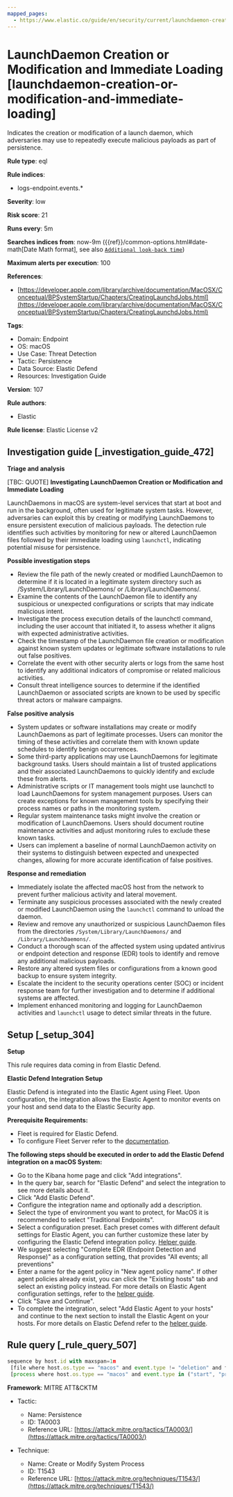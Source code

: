```yaml
---
mapped_pages:
  - https://www.elastic.co/guide/en/security/current/launchdaemon-creation-or-modification-and-immediate-loading.html
---
```


# LaunchDaemon Creation or Modification and Immediate Loading [launchdaemon-creation-or-modification-and-immediate-loading]

Indicates the creation or modification of a launch daemon, which adversaries may use to repeatedly execute malicious payloads as part of persistence.

**Rule type**: eql

**Rule indices**:

* logs-endpoint.events.*

**Severity**: low

**Risk score**: 21

**Runs every**: 5m

**Searches indices from**: now-9m ({{ref}}/common-options.html#date-math[Date Math format], see also [`Additional look-back time`](docs-content://solutions/security/detect-and-alert/create-detection-rule.md#rule-schedule))

**Maximum alerts per execution**: 100

**References**:

* [https://developer.apple.com/library/archive/documentation/MacOSX/Conceptual/BPSystemStartup/Chapters/CreatingLaunchdJobs.html](https://developer.apple.com/library/archive/documentation/MacOSX/Conceptual/BPSystemStartup/Chapters/CreatingLaunchdJobs.html)

**Tags**:

* Domain: Endpoint
* OS: macOS
* Use Case: Threat Detection
* Tactic: Persistence
* Data Source: Elastic Defend
* Resources: Investigation Guide

**Version**: 107

**Rule authors**:

* Elastic

**Rule license**: Elastic License v2

## Investigation guide [_investigation_guide_472]

**Triage and analysis**

[TBC: QUOTE]
**Investigating LaunchDaemon Creation or Modification and Immediate Loading**

LaunchDaemons in macOS are system-level services that start at boot and run in the background, often used for legitimate system tasks. However, adversaries can exploit this by creating or modifying LaunchDaemons to ensure persistent execution of malicious payloads. The detection rule identifies such activities by monitoring for new or altered LaunchDaemon files followed by their immediate loading using `launchctl`, indicating potential misuse for persistence.

**Possible investigation steps**

* Review the file path of the newly created or modified LaunchDaemon to determine if it is located in a legitimate system directory such as /System/Library/LaunchDaemons/ or /Library/LaunchDaemons/.
* Examine the contents of the LaunchDaemon file to identify any suspicious or unexpected configurations or scripts that may indicate malicious intent.
* Investigate the process execution details of the launchctl command, including the user account that initiated it, to assess whether it aligns with expected administrative activities.
* Check the timestamp of the LaunchDaemon file creation or modification against known system updates or legitimate software installations to rule out false positives.
* Correlate the event with other security alerts or logs from the same host to identify any additional indicators of compromise or related malicious activities.
* Consult threat intelligence sources to determine if the identified LaunchDaemon or associated scripts are known to be used by specific threat actors or malware campaigns.

**False positive analysis**

* System updates or software installations may create or modify LaunchDaemons as part of legitimate processes. Users can monitor the timing of these activities and correlate them with known update schedules to identify benign occurrences.
* Some third-party applications may use LaunchDaemons for legitimate background tasks. Users should maintain a list of trusted applications and their associated LaunchDaemons to quickly identify and exclude these from alerts.
* Administrative scripts or IT management tools might use launchctl to load LaunchDaemons for system management purposes. Users can create exceptions for known management tools by specifying their process names or paths in the monitoring system.
* Regular system maintenance tasks might involve the creation or modification of LaunchDaemons. Users should document routine maintenance activities and adjust monitoring rules to exclude these known tasks.
* Users can implement a baseline of normal LaunchDaemon activity on their systems to distinguish between expected and unexpected changes, allowing for more accurate identification of false positives.

**Response and remediation**

* Immediately isolate the affected macOS host from the network to prevent further malicious activity and lateral movement.
* Terminate any suspicious processes associated with the newly created or modified LaunchDaemon using the `launchctl` command to unload the daemon.
* Review and remove any unauthorized or suspicious LaunchDaemon files from the directories `/System/Library/LaunchDaemons/` and `/Library/LaunchDaemons/`.
* Conduct a thorough scan of the affected system using updated antivirus or endpoint detection and response (EDR) tools to identify and remove any additional malicious payloads.
* Restore any altered system files or configurations from a known good backup to ensure system integrity.
* Escalate the incident to the security operations center (SOC) or incident response team for further investigation and to determine if additional systems are affected.
* Implement enhanced monitoring and logging for LaunchDaemon activities and `launchctl` usage to detect similar threats in the future.


## Setup [_setup_304]

**Setup**

This rule requires data coming in from Elastic Defend.

**Elastic Defend Integration Setup**

Elastic Defend is integrated into the Elastic Agent using Fleet. Upon configuration, the integration allows the Elastic Agent to monitor events on your host and send data to the Elastic Security app.

**Prerequisite Requirements:**

* Fleet is required for Elastic Defend.
* To configure Fleet Server refer to the [documentation](docs-content://reference/ingestion-tools/fleet/fleet-server.md).

**The following steps should be executed in order to add the Elastic Defend integration on a macOS System:**

* Go to the Kibana home page and click "Add integrations".
* In the query bar, search for "Elastic Defend" and select the integration to see more details about it.
* Click "Add Elastic Defend".
* Configure the integration name and optionally add a description.
* Select the type of environment you want to protect, for MacOS it is recommended to select "Traditional Endpoints".
* Select a configuration preset. Each preset comes with different default settings for Elastic Agent, you can further customize these later by configuring the Elastic Defend integration policy. [Helper guide](docs-content://solutions/security/configure-elastic-defend/configure-an-integration-policy-for-elastic-defend.md).
* We suggest selecting "Complete EDR (Endpoint Detection and Response)" as a configuration setting, that provides "All events; all preventions"
* Enter a name for the agent policy in "New agent policy name". If other agent policies already exist, you can click the "Existing hosts" tab and select an existing policy instead. For more details on Elastic Agent configuration settings, refer to the [helper guide](docs-content://reference/ingestion-tools/fleet/agent-policy.md).
* Click "Save and Continue".
* To complete the integration, select "Add Elastic Agent to your hosts" and continue to the next section to install the Elastic Agent on your hosts. For more details on Elastic Defend refer to the [helper guide](docs-content://solutions/security/configure-elastic-defend/install-elastic-defend.md).


## Rule query [_rule_query_507]

```js
sequence by host.id with maxspan=1m
 [file where host.os.type == "macos" and event.type != "deletion" and file.path : ("/System/Library/LaunchDaemons/*", "/Library/LaunchDaemons/*")]
 [process where host.os.type == "macos" and event.type in ("start", "process_started") and process.name == "launchctl" and process.args == "load"]
```

**Framework**: MITRE ATT&CKTM

* Tactic:

    * Name: Persistence
    * ID: TA0003
    * Reference URL: [https://attack.mitre.org/tactics/TA0003/](https://attack.mitre.org/tactics/TA0003/)

* Technique:

    * Name: Create or Modify System Process
    * ID: T1543
    * Reference URL: [https://attack.mitre.org/techniques/T1543/](https://attack.mitre.org/techniques/T1543/)



